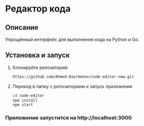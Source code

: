 # Редактор кода

## Описание
Упрощённый интерфейс для выполнения кода на Python и Go.

## Установка и запуск
1. Клонируйте репозиторий:
   ```bash
   https://github.com/Ahmed-Daurbekov/code-editor-new.git
2. Переход в папку с репозиторием и запуск приложения
   ```bash
   cd code-editor
   npm install
   npm start
### Приложение запустится на http://localhost:3000